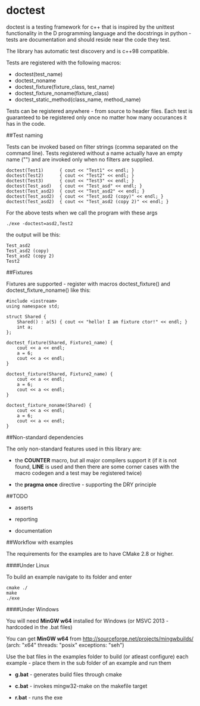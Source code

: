 doctest
=======

doctest is a testing framework for c++ that is inspired by the unittest functionality in the D programming language and the docstrings in python - tests are documentation and should reside near the code they test.

The library has automatic test discovery and is c++98 compatible.

Tests are registered with the following macros:

- doctest(test_name)
- doctest_noname
- doctest_fixture(fixture_class, test_name)
- doctest_fixture_noname(fixture_class)
- doctest_static_method(class_name, method_name)

Tests can be registered anywhere - from source to header files. Each test is guaranteed to be registered only once no matter how many occurances it has in the code.

##Test naming

Tests can be invoked based on filter strings (comma separated on the command line).
Tests registered without a name actually have an empty name ("") and are invoked only when no filters are supplied.

```
doctest(Test1)      { cout << "Test1" << endl; }
doctest(Test2)      { cout << "Test2" << endl; }
doctest(Test3)      { cout << "Test3" << endl; }
doctest(Test_asd)   { cout << "Test_asd" << endl; }
doctest(Test_asd2)  { cout << "Test_asd2" << endl; }
doctest(Test_asd2)  { cout << "Test_asd2 (copy)" << endl; }
doctest(Test_asd2)  { cout << "Test_asd2 (copy 2)" << endl; }
```

For the above tests when we call the program with these args

```
./exe -doctest=asd2,Test2
```

the output will be this:

```
Test_asd2
Test_asd2 (copy)
Test_asd2 (copy 2)
Test2
```

##Fixtures

Fixtures are supported - register with macros doctest_fixture() and doctest_fixture_noname() like this:

```
#include <iostream>
using namespace std;

struct Shared {
    Shared() : a(5) { cout << "hello! I am fixture ctor!" << endl; }
    int a;
};

doctest_fixture(Shared, Fixture1_name) {
    cout << a << endl;
    a = 6;
    cout << a << endl;
}

doctest_fixture(Shared, Fixture2_name) {
    cout << a << endl;
    a = 6;
    cout << a << endl;
}

doctest_fixture_noname(Shared) {
    cout << a << endl;
    a = 6;
    cout << a << endl;
}

```

##Non-standard dependencies

The only non-standard features used in this library are:

- the **__COUNTER__** macro, but all major compilers support it (if it is not found, **__LINE__** is used and then there are some corner cases with the macro codegen and a test may be registered twice)

- the **pragma once** directive - supporting the DRY principle

##TODO

- asserts

- reporting

- documentation

##Workflow with examples

The requirements for the examples are to have CMake 2.8 or higher.

####Under Linux

To build an example navigate to its folder and enter

```
cmake ./
make
./exe
```

####Under Windows

You will need **MinGW w64** installed for Windows (or MSVC 2013 - hardcoded in the .bat files)

You can get **MinGW w64** from http://sourceforge.net/projects/mingwbuilds/ (arch: "x64" threads: "posix" exceptions: "seh")

Use the bat files in the examples folder to build (or atleast configure) each example - place them in the sub folder of an example and run them

- **g.bat** - generates build files through cmake

- **c.bat** - invokes mingw32-make on the makefile target

- **r.bat** - runs the exe
